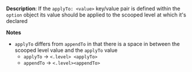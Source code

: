 __Description__: If the `applyTo: <value>` key/value pair is defined within the `option` object its value should be applied to the scooped level at which it's declared

__Notes__

+ `applyTo` differs from `appendTo` in that there is a space in between the scooped level value and the `applyTo` value
    + `applyTo` -> `<.level> <applyTo>`
    + `appendTo` -> `<.level><appendTo>`